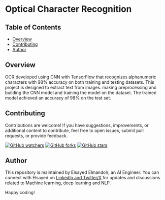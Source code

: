 # Optical Character Recognition

## Table of Contents

- [Overview](#overview)
- [Contributing](#contributing)
- [Author](#author)

## Overview

OCR developed using CNN with TensorFlow that recognizes alphanumeric characters with 98% accuracy on both training and testing datasets. This project is designed to extract text from images. making preprocessing and building the CNN model and training the model on the dataset. The trained model achieved an accuracy of 98% on the test set.

## Contributing

Contributions are welcome! If you have suggestions, improvements, or additional content to contribute, feel free to open issues, submit pull requests, or provide feedback. 

[![GitHub watchers](https://img.shields.io/github/watchers/elsayedelmandoh/OCR_CNN.svg?style=social&label=Watch)](https://GitHub.com/elsayedelmandoh/OCR_CNN/watchers/?WT.mc_id=academic-105485-koreyst)
[![GitHub forks](https://img.shields.io/github/forks/elsayedelmandoh/OCR_CNN.svg?style=social&label=Fork)](https://GitHub.com/elsayedelmandoh/OCR_CNN/network/?WT.mc_id=academic-105485-koreyst)
[![GitHub stars](https://img.shields.io/github/stars/elsayedelmandoh/OCR_CNN.svg?style=social&label=Star)](https://GitHub.com/elsayedelmandoh/OCR_CNN/stargazers/?WT.mc_id=academic-105485-koreyst)

## Author

This repository is maintained by Elsayed Elmandoh, an AI Engineer. You can connect with Elsayed on [LinkedIn and Twitter/X](https://linktr.ee/elsayedelmandoh) for updates and discussions related to Machine learning, deep learning and NLP.

Happy coding!
